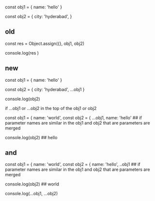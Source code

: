 const obj1 = {
	name: 'hello'
}

const obj2 = {
	city: 'hyderabad',
}

## old

const res = Object.assign({}, obj1, obj2)

console.log(res	)

## new

const obj1 = {
	name: 'hello'
}

const obj2 = {
	city: 'hyderabad',
  ...obj1
}

console.log(obj2)


if ...obj1 or ...obj2 in the top of the obj1 or obj2

const obj1 = {
	name: 'world',
const obj2 = {
	...obj1,
	name: 'hello'
	## if parameter names are similar in the obj1 and obj2 that are parameters are merged

console.log(obj2)  ## hello

## and 

const obj1 = {
	name: 'world',
const obj2 = {
	name: 'hello',
	..obj1
	## if parameter names are similar in the obj1 and obj2 that are parameters are merged

console.log(obj2)  ## world



console.log(...obj1, ...obj2)
